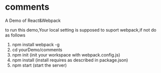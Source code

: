# comments
A Demo of React&amp;Webpack

to run this demo,Your local setting is supposed to suport webpack,if not do as follows  
1. npm install webpack -g  
2. cd yourDemo/comments  
3. npm init (init your workspace with webpack.config.js)  
4. npm install (install requires as described in package.json)  
5. npm start (start the server)  
